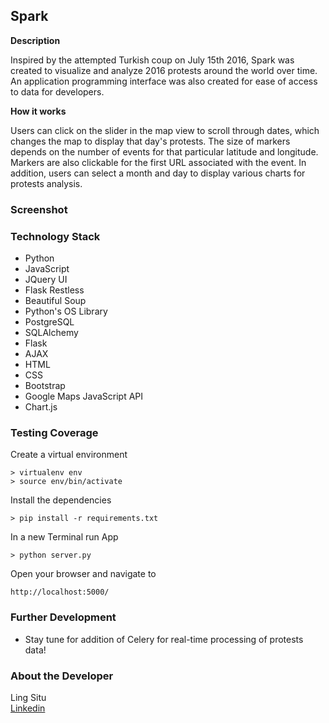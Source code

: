 Spark
--------

**Description**

Inspired by the attempted Turkish coup on July 15th 2016, Spark was created to visualize and analyze 2016 protests around the world over time. An application programming interface was also created for ease of access to data for developers.

**How it works**

Users can click on the slider in the map view to scroll through dates, which changes the map to display that day's protests. The size of markers depends on the number of events for that particular latitude and longitude. Markers are also clickable for the first URL associated with the event. In addition, users can select a month and day to display various charts for protests analysis.


### Screenshot





### Technology Stack
* Python
* JavaScript
* JQuery UI
* Flask Restless
* Beautiful Soup
* Python's OS Library
* PostgreSQL
* SQLAlchemy
* Flask
* AJAX
* HTML
* CSS
* Bootstrap
* Google Maps JavaScript API
* Chart.js


### Testing Coverage




Create a virtual environment 

```
> virtualenv env
> source env/bin/activate
```

Install the dependencies

```
> pip install -r requirements.txt
```


In a new Terminal run App
```
> python server.py
```


Open your browser and navigate to 

```
http://localhost:5000/
```


### Further Development
* Stay tune for addition of Celery for real-time processing of protests data!


### About the Developer    
Ling Situ  
[Linkedin](https://www.linkedin.com/in/lingsitu1290)    
    
